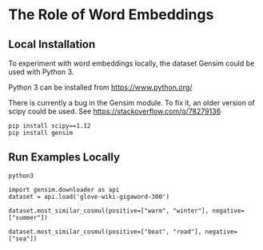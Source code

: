 # The Role of Word Embeddings

## Local Installation
To experiment with word embeddings locally, the dataset Gensim could be used with Python 3. 

Python 3 can be installed from https://www.python.org/

There is currently a bug in the Gensim module. To fix it, an older version of scipy could be used. See https://stackoverflow.com/q/78279136

```
pip install scipy==1.12
pip install gensim
```

## Run Examples Locally

`python3`

```
import gensim.downloader as api
dataset = api.load('glove-wiki-gigaword-300')

dataset.most_similar_cosmul(positive=["warm", "winter"], negative=["summer"])

dataset.most_similar_cosmul(positive=["boat", "road"], negative=["sea"])
```